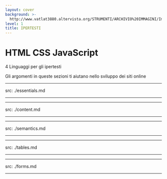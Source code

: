 ```yaml
---
layout: cover
background: >-
  http://www.vatlat3880.altervista.org/STRUMENTI/ARCHIVIO%20IMMAGINI/Imm_VARIE/xxx_ipertesto_1.JPG
level: 1
title: IPERTESTI
---
```



# HTML CSS JavaScript

4 Linguaggi per gli ipertesti 

<Toc columns="2" maxDepth="2" minDepth="2" mode="next" />

Gli argomenti in queste sezioni ti aiutano nello sviluppo dei siti online

---
src: ./essentials.md

---

---
src: ./content.md

---

---
src: ./semantics.md

---

---
src: ./tables.md

---

---
src: ./forms.md

---
